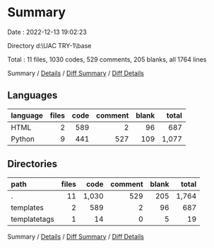 # Summary

Date : 2022-12-13 19:02:23

Directory d:\\UAC TRY-1\\base

Total : 11 files,  1030 codes, 529 comments, 205 blanks, all 1764 lines

Summary / [Details](details.md) / [Diff Summary](diff.md) / [Diff Details](diff-details.md)

## Languages
| language | files | code | comment | blank | total |
| :--- | ---: | ---: | ---: | ---: | ---: |
| HTML | 2 | 589 | 2 | 96 | 687 |
| Python | 9 | 441 | 527 | 109 | 1,077 |

## Directories
| path | files | code | comment | blank | total |
| :--- | ---: | ---: | ---: | ---: | ---: |
| . | 11 | 1,030 | 529 | 205 | 1,764 |
| templates | 2 | 589 | 2 | 96 | 687 |
| templatetags | 1 | 14 | 0 | 5 | 19 |

Summary / [Details](details.md) / [Diff Summary](diff.md) / [Diff Details](diff-details.md)
